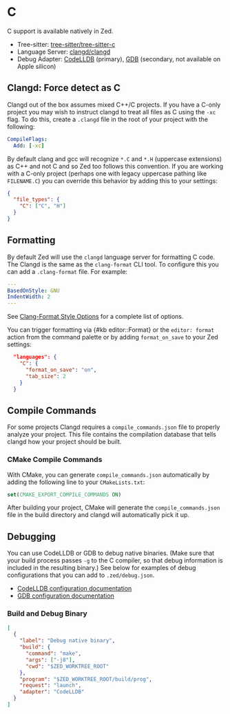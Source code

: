 # C

C support is available natively in Zed.

- Tree-sitter: [tree-sitter/tree-sitter-c](https://github.com/tree-sitter/tree-sitter-c)
- Language Server: [clangd/clangd](https://github.com/clangd/clangd)
- Debug Adapter: [CodeLLDB](https://github.com/vadimcn) (primary), [GDB](https://sourceware.org/gdb/) (secondary, not available on Apple silicon)

## Clangd: Force detect as C

Clangd out of the box assumes mixed C++/C projects. If you have a C-only project you may wish to instruct clangd to treat all files as C using the `-xc` flag. To do this, create a `.clangd` file in the root of your project with the following:

```yaml
CompileFlags:
  Add: [-xc]
```

By default clang and gcc will recognize `*.C` and `*.H` (uppercase extensions) as C++ and not C and so Zed too follows this convention. If you are working with a C-only project (perhaps one with legacy uppercase pathing like `FILENAME.C`) you can override this behavior by adding this to your settings:

```json [settings]
{
  "file_types": {
    "C": ["C", "H"]
  }
}
```

## Formatting

By default Zed will use the `clangd` language server for formatting C code. The Clangd is the same as the `clang-format` CLI tool. To configure this you can add a `.clang-format` file. For example:

```yaml
---
BasedOnStyle: GNU
IndentWidth: 2
---
```

See [Clang-Format Style Options](https://clang.llvm.org/docs/ClangFormatStyleOptions.html) for a complete list of options.

You can trigger formatting via {#kb editor::Format} or the `editor: format` action from the command palette or by adding `format_on_save` to your Zed settings:

```json [settings]
  "languages": {
    "C": {
      "format_on_save": "on",
      "tab_size": 2
    }
  }
```

## Compile Commands

For some projects Clangd requires a `compile_commands.json` file to properly analyze your project. This file contains the compilation database that tells clangd how your project should be built.

### CMake Compile Commands

With CMake, you can generate `compile_commands.json` automatically by adding the following line to your `CMakeLists.txt`:

```cmake
set(CMAKE_EXPORT_COMPILE_COMMANDS ON)
```

After building your project, CMake will generate the `compile_commands.json` file in the build directory and clangd will automatically pick it up.

## Debugging

You can use CodeLLDB or GDB to debug native binaries. (Make sure that your build process passes `-g` to the C compiler, so that debug information is included in the resulting binary.) See below for examples of debug configurations that you can add to `.zed/debug.json`.

- [CodeLLDB configuration documentation](https://github.com/vadimcn/codelldb/blob/master/MANUAL.md#starting-a-new-debug-session)
- [GDB configuration documentation](https://sourceware.org/gdb/current/onlinedocs/gdb.html/Debugger-Adapter-Protocol.html)

### Build and Debug Binary

```json [debug]
[
  {
    "label": "Debug native binary",
    "build": {
      "command": "make",
      "args": ["-j8"],
      "cwd": "$ZED_WORKTREE_ROOT"
    },
    "program": "$ZED_WORKTREE_ROOT/build/prog",
    "request": "launch",
    "adapter": "CodeLLDB"
  }
]
```
